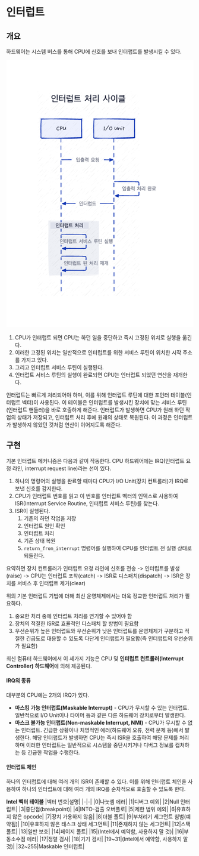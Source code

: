 # 인터럽트

## 개요

하드웨어는 시스템 버스를 통해 CPU에 신호를 보내 인터럽트를 발생시킬 수 있다.

<center>
    <img src="interrupts.png">
</center>

1. CPU가 인터럽트 되면 CPU는 하던 일을 중단하고 즉시 고정된 위치로 실행을 옮긴다.
2. 이러한 고정된 위치는 일반적으로 인터럽트를 위한 서비스 루틴이 위치한 시작 주소를 가지고 있다.
3. 그리고 인터럽트 서비스 루틴이 실행된다. 
4. 인터럽트 서비스 루틴의 실행이 완료되면 CPU는 인터럽트 되었던 연산을 재개한다.

인터럽트는 빠르게 처리되어야 하며, 이를 위해 인터럽트 루틴에 대한 포인터 테이블(인터럽트 벡터)이 사용된다. 이 테이블은 인터럽트를 발생시킨 장치에 맞는 서비스 루틴(인터럽트 핸들러)을 바로 호출하게 해준다. 인터럽트가 발생하면 CPU가 원래 하던 작업의 상태가 저장되고, 인터럽트 처리 후에 원래의 상태로 복원된다. 이 과정은 인터럽트가 발생하지 않았던 것처럼 연산이 이어지도록 해준다.

## 구현

기본 인터럽트 메커니즘은 다음과 같이 작동한다. CPU 하드웨어에는 IRQ(인터럽트 요청 라인, interrupt request line)라는 선이 있다.

1. 하나의 명령어의 실행을 완료할 때마다 CPU가 I/O Unit(장치 컨트롤러)가 IRQ로 보낸 신호를 감지한다.
2. CPU가 인터럽트 번호를 읽고 이 번호를 인터럽트 벡터의 인덱스로 사용하여 ISR(Interrupt Service Routine, 인터럽트 서비스 루틴)를 찾는다.
3. ISR이 실행된다.
   1. 기존의 하던 작업을 저장
   2. 인터럽트 원인 확인
   3. 인터럽트 처리
   4. 기존 상태 복원
   5. `return_from_interrupt` 명령어를 실행하여 CPU를 인터럽트 전 실행 상태로 되돌린다.

요약하면 장치 컨트롤러가 인터럽트 요청 라인에 신호를 전송 -> 인터럽트를 발생(raise) -> CPU는 인터럽트 포착(catch) -> ISR로 디스패치(dispatch) -> ISR은 장치를 서비스 후 인터럽트 제거(clear)

위의 기본 인터럽트 기법에 더해 최신 운영체제에서는 더욱 정교한 인터럽트 처리가 필요하다.
1. 중요한 처리 중에 인터럽트 처리를 연기할 수 있어야 함
2. 장치의 적절한 ISR로 효율적인 디스패치 할 방법이 필요함
3. 우선순위가 높은 인터럽트와 우선순위가 낮은 인터럽트를 운영체제가 구분하고 적절한 긴급도로 대응할 수 있도록 다단계 인터럽트가 필요함(즉 인터럽트의 우선순위가 필요함)

최신 컴퓨터 하드웨어에서 이 세가지 기능은 CPU 및 **인터럽트 컨트롤러(Interrupt Controller) 하드웨어**에 의해 제공된다.

#### IRQ의 종류
대부분의 CPU에는 2개의 IRQ가 있다. 

- **마스킹 가능 인터럽트(Maskable Interrupt)** - CPU가 무시할 수 있는 인터럽트. 일반적으로 I/O Unit이나 타이머 등과 같은 다른 하드웨어 장치로부터 발생한다.
- **마스크 불가능 인터럽트(Non-maskable Interrupt, NMI)** - CPU가 무시할 수 없는 인터럽트. 긴급한 상황이나 치명적인 에러(하드웨어 오류, 전력 문제 등)에서 발생한다. 해당 인터럽트가 발생하면 CPU는 즉시 ISR을 호출하여 해당 문제를 처리하며 이러한 인터럽트는 일반적으로 시스템을 중단시키거나 디버그 정보를 캡처하는 등 긴급한 작업을 수행한다.

#### 인터럽트 체인

하나의 인터럽트에 대해 여러 개의 ISR이 존재할 수 있다. 이를 위해 인터럽트 체인을 사용하여 하나의 인터럽트에 대해 여러 개의 IRQ를 순차적으로 호출할 수 있도록 한다.

**Intel 벡터 테이블**
|벡터 번호|설명|
|-|-|
|0|나눗셈 에러|
|1|디버그 예외|
|2|Null 인터럽트|
|3|중단점(breakpoint)|
|4|INTO-검출 오버플로|
|5|제한 범위 예외|
|6|유효하지 않은 opcode|
|7|장치 가용하지 않음|
|8|더블 폴트|
|9|부처리기 세그먼트 침범(예약됨)|
|10|유효하지 않은 태스크 상태 세그먼트|
|11|존재하지 않는 세그먼트|
|12|스택 폴트|
|13|일반 보호|
|14|페이지 폴트|
|15|(Intel에서 예약함, 사용하지 말 것)|
|16|부동소수점 에러|
|17|정렬 검사|
|18|기기 검사|
|19~31|(Intel에서 예약함, 사용하지 말 것)|
|32~255|Maskable 인터럽트|